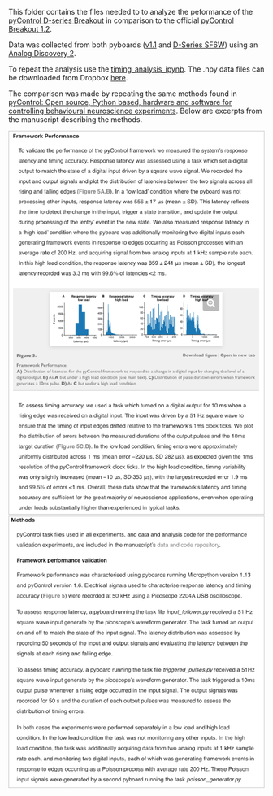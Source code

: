 This folder contains the files needed to to analyze the peformance of the [pyControl D-series Breakout](https://karpova-lab.github.io/pyControl-D-Series-Breakout/) in comparison to the official [pyControl Breakout 1.2](https://pycontrol.readthedocs.io/en/latest/user-guide/hardware/#breakout-board-12). 

Data was collected from both pyboards ([v1.1](https://store.micropython.org/product/PYBv1.1#_) and [D-Series SF6W](https://store.micropython.org/product/PYBD-SF6-W4F2)) using an [Analog Discovery 2](https://reference.digilentinc.com/reference/instrumentation/analog-discovery-2/start).

To repeat the analysis use the [timing_analysis_ipynb](https://github.com/Karpova-Lab/pyControl-D-Series-Breakout/blob/master/benchmarking/timing_analysis.ipynb). The .npy data files can be downloaded from Dropbox [here](https://www.dropbox.com/sh/ct0zpvxmnmsktt1/AABsgd3lGLtRtKHfQOnN4Qg-a?dl=0).

The comparison was made by repeating the same methods found in [pyControl: Open source, Python based, hardware and software for controlling behavioural neuroscience experiments](https://www.biorxiv.org/content/10.1101/2021.02.22.432227v1). Below are excerpts from the manuscript describing the methods.

![](excerpt_1.png)
![](excerpt_2.png)
